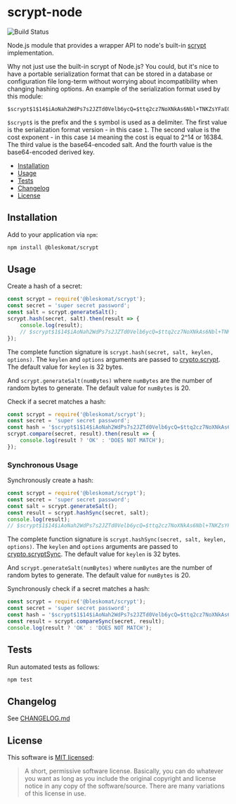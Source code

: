 # scrypt-node

![Build Status](https://github.com/bleskomat/scrypt-node/actions/workflows/tests.yml/badge.svg)

Node.js module that provides a wrapper API to node's built-in [scrypt](https://nodejs.org/api/crypto.html#cryptoscryptpassword-salt-keylen-options-callback) implementation.

Why not just use the built-in scrypt of Node.js? You could, but it's nice to have a portable serialization format that can be stored in a database or configuration file long-term without worrying about incompatibility when changing hashing options. An example of the serialization format used by this module:
```
$scrypt$1$14$iAoNah2WdPs7s2JZTd0Velb6ycQ=$ttq2cz7NoXNkAs6Nbl+TNKZsYFaEQJFcIWNTApiV67k=
```
`$scrypt$` is the prefix and the `$` symbol is used as a delimiter. The first value is the serialization format version - in this case `1`. The second value is the cost exponent - in this case `14` meaning the cost is equal to 2^14 or 16384. The third value is the base64-encoded salt. And the fourth value is the base64-encoded derived key.

* [Installation](#installation)
* [Usage](#usage)
* [Tests](#tests)
* [Changelog](#changelog)
* [License](#license)

## Installation

Add to your application via `npm`:
```bash
npm install @bleskomat/scrypt
```


## Usage

Create a hash of a secret:
```js
const scrypt = require('@bleskomat/scrypt');
const secret = 'super secret password';
const salt = scrypt.generateSalt();
scrypt.hash(secret, salt).then(result => {
	console.log(result);
	// $scrypt$1$14$iAoNah2WdPs7s2JZTd0Velb6ycQ=$ttq2cz7NoXNkAs6Nbl+TNKZsYFaEQJFcIWNTApiV67k=
});
```
The complete function signature is `scrypt.hash(secret, salt, keylen, options)`. The `keylen` and `options` arguments are passed to [crypto.scrypt](https://nodejs.org/api/crypto.html#cryptoscryptpassword-salt-keylen-options-callback). The default value for `keylen` is 32 bytes.

And `scrypt.generateSalt(numBytes)` where `numBytes` are the number of random bytes to generate. The default value for `numBytes` is 20.

Check if a secret matches a hash:
```js
const scrypt = require('@bleskomat/scrypt');
const secret = 'super secret password';
const hash = '$scrypt$1$14$iAoNah2WdPs7s2JZTd0Velb6ycQ=$ttq2cz7NoXNkAs6Nbl+TNKZsYFaEQJFcIWNTApiV67k=';
scrypt.compare(secret, result).then(result => {
	console.log(result ? 'OK' : 'DOES NOT MATCH');
});
```

### Synchronous Usage

Synchronously create a hash:
```js
const scrypt = require('@bleskomat/scrypt');
const secret = 'super secret password';
const salt = scrypt.generateSalt();
const result = scrypt.hashSync(secret, salt);
console.log(result);
// $scrypt$1$14$iAoNah2WdPs7s2JZTd0Velb6ycQ=$ttq2cz7NoXNkAs6Nbl+TNKZsYFaEQJFcIWNTApiV67k=
```
The complete function signature is `scrypt.hashSync(secret, salt, keylen, options)`. The `keylen` and `options` arguments are passed to [crypto.scryptSync](https://nodejs.org/api/crypto.html#cryptoscryptsyncpassword-salt-keylen-options). The default value for `keylen` is 32 bytes.

And `scrypt.generateSalt(numBytes)` where `numBytes` are the number of random bytes to generate. The default value for `numBytes` is 20.

Synchronously check if a secret matches a hash:
```js
const scrypt = require('@bleskomat/scrypt');
const secret = 'super secret password';
const hash = '$scrypt$1$14$iAoNah2WdPs7s2JZTd0Velb6ycQ=$ttq2cz7NoXNkAs6Nbl+TNKZsYFaEQJFcIWNTApiV67k=';
const result = scrypt.compareSync(secret, result);
console.log(result ? 'OK' : 'DOES NOT MATCH');
```


## Tests

Run automated tests as follows:
```bash
npm test
```


## Changelog

See [CHANGELOG.md](https://github.com/bleskomat/scrypt-node/blob/master/CHANGELOG.md)


## License

This software is [MIT licensed](https://tldrlegal.com/license/mit-license):
> A short, permissive software license. Basically, you can do whatever you want as long as you include the original copyright and license notice in any copy of the software/source.  There are many variations of this license in use.
